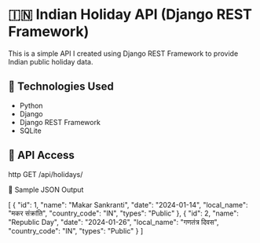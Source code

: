# 🇮🇳 Indian Holiday API (Django REST Framework)

This is a simple API I created using Django REST Framework to provide Indian public holiday data.

## 🔧 Technologies Used
- Python
- Django
- Django REST Framework
- SQLite

## 🔐 API Access

http GET /api/holidays/

📄 Sample JSON Output

[
  {
    "id": 1,
    "name": "Makar Sankranti",
    "date": "2024-01-14",
    "local_name": "मकर संक्रांति",
    "country_code": "IN",
    "types": "Public"
  },
  {
    "id": 2,
    "name": "Republic Day",
    "date": "2024-01-26",
    "local_name": "गणतंत्र दिवस",
    "country_code": "IN",
    "types": "Public"
  }
]
